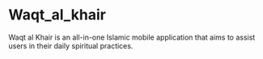 # Waqt_al_khair
Waqt al Khair is an all-in-one Islamic mobile application that aims to assist users in their daily spiritual practices. 
